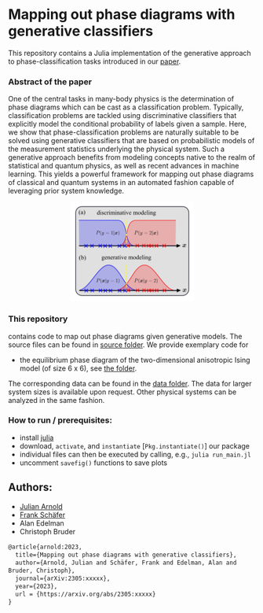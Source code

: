 # Mapping out phase diagrams with generative classifiers
This repository contains a Julia implementation of the generative approach to phase-classification tasks introduced in our
[paper](https://arxiv.org/abs/2306.xxxxx).

### Abstract of the paper
One of the central tasks in many-body physics is the determination of phase diagrams which can be cast as a classification problem. Typically, classification problems are tackled using discriminative classifiers that explicitly model the conditional probability of labels given a sample. Here, we show that phase-classification problems are naturally suitable to be solved using generative classifiers that are based on probabilistic models of the measurement statistics underlying the physical system. Such a generative approach benefits from modeling concepts native to the realm of statistical and quantum physics, as well as recent advances in machine learning. This yields a powerful framework for mapping out phase diagrams of classical and quantum systems in an automated fashion capable of leveraging prior system knowledge.

<p align="center">
<img src="./assets/method.png" width="50%" height="50%">
</p>

### This repository

contains code to map out phase diagrams given generative models. The source files can be found in [source folder](./src/). We provide exemplary code for

* the equilibrium phase diagram of the two-dimensional anisotropic Ising model (of size 6 x 6), see [the folder](./examples/Ising/).

The corresponding data can be found in the [data folder](./data/). The data for larger system sizes is available upon request. Other physical systems can be analyzed in the same fashion.

### How to run / prerequisites:

- install [julia](https://julialang.org/downloads/)
- download, `activate`, and `instantiate` [`Pkg.instantiate()`] our package
- individual files can then be executed by calling, e.g., `julia run_main.jl`
- uncomment `savefig()` functions to save plots

## Authors:

- [Julian Arnold](https://github.com/arnoldjulian)
- [Frank Schäfer](https://github.com/frankschae)
- Alan Edelman
- Christoph Bruder

```
@article{arnold:2023,
  title={Mapping out phase diagrams with generative classifiers},
  author={Arnold, Julian and Schäfer, Frank and Edelman, Alan and Bruder, Christoph},
  journal={arXiv:2305:xxxxx},
  year={2023},
  url = {https://arxiv.org/abs/2305:xxxxx}
}
```
